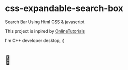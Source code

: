 # css-expandable-search-box

Search Bar Using Html CSS &amp; javascript

This project is inpired by [OnlineTutorials](https://www.youtube.com/watch?v=RctaFustg5w)

I'm C++ developer desktop, :)

# 🚀
